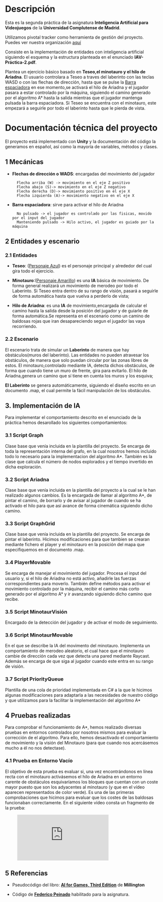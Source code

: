# Descripción
Esta es la segunda práctica de la asignatura **Inteligencia Artificial para Videojuegos** de la **Universidad Complutense de Madrid**. 

Utilizamos pivotal tracker como herramienta de gestión del proyecto. Puedes ver nuestra organización [aquí](https://www.pivotaltracker.com/n/projects/2490634)

Consiste en la implementación de entidades con inteligencia artificial siguiendo el esquema y la estructura planteada en el enunciado **IAV-Práctica-2.pdf**.

Plantea un ejercicio básico basado en **Teseo,el minotauro y el hilo de Ariadna**. El usuario controlara a Teseo a traves del laberinto con las teclas WASD o con las flechas de dirección, hasta que se pulse la <u>Barra espaciadora</u> en ese momento,se activará el hilo de Ariadna y el jugador pasara a estar controlado por la máquina, siguiendo el camino generado por el algoritmo A* hasta la salida mientras que el jugador mantenga pulsada la barra espaciadora.
Si Teseo se encuentra con el minotauro, este empezará a seguirle por todo el laberinto hasta que le pierda de vista.

# Documentación técnica del proyecto

El proyecto está implementado con **Unity** y la documentación del código la generamos en español, así como la mayoría de variables, métodos y clases.

## 1 Mecánicas
- **Flechas de dirección o WADS**: encargadas del movimiento del jugador

        Flecha arriba (W) -> movimiento en el eje Z positivo
        Flecha abajo (S)-> movimiento en el eje Z negativo
        Flecha derecha (D)-> movimiento positivo en el eje X
        Flecha izquierda (A)-> movimiento negativo en el eje X

- **Barra espaciadora**: sirve para activar el hilo de Ariadna

        No pulsado -> el jugador es controlado por las fisicas, movido por el input del jugador
        Manteniendo pulsado -> Hilo activo, el jugador es guiado por la máquina

## 2 Entidades y escenario

### 2.1 Entidades
- **Teseo**: (<u>Personaje Azul</u>) es el personaje principal y alrededor del cual gira todo el ejercicio. 

- **Minotauro**:(<u>Personaje Amarillo</u>) es una **IA** básica de movimiento. De forma general realizará un movimiento de merodeo por todo el Laberinto. Si Teseo entra dentro de su rango de visión, pasará a seguirle de forma automática hasta que vuelva a perderlo de vista; 

- **Hilo de Ariadna**: es una **IA** de movimiento,encargada de calcular el camino hasta la salida desde la posición del jugador y de guiarle de forma automática.Se representa en el escenario como un camino de baldosas rojas que iran desapareciendo segun el jugador las vaya recorriendo.


### 2.2 Escenario

El escenario trata de simular un **Laberinto** de manera que hay obstáculos(muros del laberinto). Las entidades no pueden atravesar los obstáculos, de manera que solo puedan circular por las zonas libres de estos. El minotauro,controlado mediante IA, detecta dichos obstáculos, de forma que cuando tiene un muro de frente, gira para evitarlo.
El hilo de Ariadna,genera un camino que sí tiene en cuenta los muros y los esquiva;

**El Laberinto** se genera automáticamente, siguiendo el diseño escrito en un documento .map, el cual permite la fácil manipulación de los obstáculos.

## 3. Implementación de **IA**

Para implementar el comportamiento descrito en el enunciado de la práctica hemos desarollado los siguientes comportamientos:

### 3.1 Script Graph
Clase base que venía incluida en la plantilla del proyecto. Se encarga de toda la representación interna del grafo, en la cual nosotros hemos incluido todo lo necesario para la implementacion del algoritmo A*. También es la clase que calcula el número de nodos explorados y el tiempo invertido en dicha exploración.

### 3.2 Script Ariadna
Clase base que venía incluida en la plantilla del proyecto a la cual se le han realizado algunos cambios. Es la encargada de llamar al algoritmo A*, de pintar el camino, de borrarlo y de avisar al jugador de cuando se ha activado el hilo para que así avance de forma cinemática siguiendo dicho camino.


### 3.3 Script GraphGrid
Clase base que venía incluida en la plantilla del proyecto. Se encarga de pintar el laberinto. Hicimos modificaciones para que tambien se crearan mediante fichero el player y el minotauro en la posición del mapa que especifiquemos en el documento .map. 

### 3.4 PlayerMovable
Se encarga de manejar el movimiento del jugador. Procesa el input del usuario y, si el hilo de Ariadna no está activo, añadirle las fuerzas correspondientes para moverlo. También define métodos para activar el movimiento controlado por la máquina, recibir el camino más corto generado por el algoritmo A* y ir avanzando siguiendo dicho camino que recibe.

### 3.5 Script MinotaurVisión
Encargado de la detección del jugador y de activar el modo de seguimiento.

### 3.6 Script MinotaurMovable
En el que se describe la IA del movimento del minotauro. Implementa un comportamiento de merodeo aleatorio, el cual hace que el minotauro cambie de dirección cada vez que detecta una pared mediante Raycast. Además se encarga de que siga al jugador cuando este entra en su rango de visión.

### 3.7 Script PriorityQueue
Plantilla de una cola de prioridad implementada en C# a la que le hicimos algunas modificaciones para adaptarla a las necesidades de nuestro código y que utilizamos para la facilitar la implementación del algoritmo A*

## 4 Pruebas realizadas

Para comprobar el funcionamiento de A*, hemos realizado diversas pruebas en entornos controlados por nosotros mismos para evaluar la corrección de el algoritmo. Para ello, hemos desactivado el comportamiento de movimiento y la visión del Minotauro (para que cuando nos acercásemos mucho a él no nos detectase).

### 4.1 Prueba en Entorno Vacío

El objetivo de esta prueba es evaluar si, una vez encontrándonos en línea recta con el minotauro activásemos el hilo de Ariadna en un entorno carente de obstáculos esquivaríamos los bloques que cuentan con un coste mayor puesto que son los adyacentes al minotauro (y que en el vídeo aparecen representados de color verde). Es una de las primeras comprobaciones que hicimos para evaluar que los costes de las baldosas funcionaban correctamente. En el siguiente vídeo consta un fragmento de la prueba:

<figure class="video_container">
  <iframe src="https://youtu.be/QxFtuxsBPC8" frameborder="0" allowfullscreen="true"> </iframe>
</figure>


## 5 Referencias
- Pseudocódigo del libro: [**AI for Games, Third Edition**](https://ebookcentral.proquest.com/lib/universidadcomplutense-ebooks/detail.action?docID=5735527) de **Millington**

- Código de [**Federico Peinado**](https://github.com/federicopeinado) habilitado para la asignatura.
